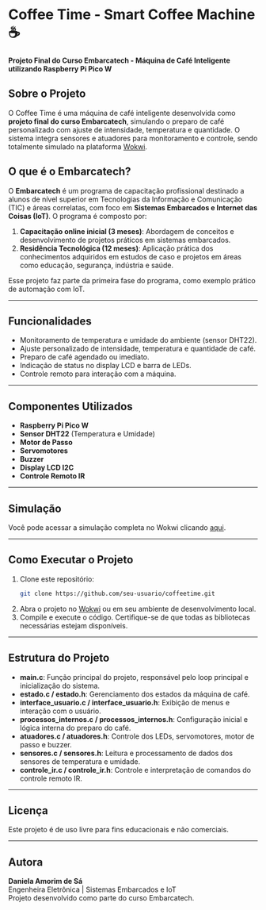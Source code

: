 # Coffee Time - Smart Coffee Machine ☕  
**Projeto Final do Curso Embarcatech - Máquina de Café Inteligente utilizando Raspberry Pi Pico W**  

## Sobre o Projeto  
O Coffee Time é uma máquina de café inteligente desenvolvida como **projeto final do curso Embarcatech**, simulando o preparo de café personalizado com ajuste de intensidade, temperatura e quantidade. O sistema integra sensores e atuadores para monitoramento e controle, sendo totalmente simulado na plataforma [Wokwi](https://wokwi.com).  

## O que é o Embarcatech?  
O **Embarcatech** é um programa de capacitação profissional destinado a alunos de nível superior em Tecnologias da Informação e Comunicação (TIC) e áreas correlatas, com foco em **Sistemas Embarcados e Internet das Coisas (IoT)**. O programa é composto por:  
1. **Capacitação online inicial (3 meses)**: Abordagem de conceitos e desenvolvimento de projetos práticos em sistemas embarcados.  
2. **Residência Tecnológica (12 meses)**: Aplicação prática dos conhecimentos adquiridos em estudos de caso e projetos em áreas como educação, segurança, indústria e saúde.  

Esse projeto faz parte da primeira fase do programa, como exemplo prático de automação com IoT.  

---

## Funcionalidades  
- Monitoramento de temperatura e umidade do ambiente (sensor DHT22).  
- Ajuste personalizado de intensidade, temperatura e quantidade de café.  
- Preparo de café agendado ou imediato.  
- Indicação de status no display LCD e barra de LEDs.  
- Controle remoto para interação com a máquina.  

---

## Componentes Utilizados  
- **Raspberry Pi Pico W**  
- **Sensor DHT22** (Temperatura e Umidade)  
- **Motor de Passo**  
- **Servomotores**  
- **Buzzer**  
- **Display LCD I2C**  
- **Controle Remoto IR**  

---

## Simulação  
Você pode acessar a simulação completa no Wokwi clicando [aqui](https://wokwi.com/projects/422226074874479617).  

---

## Como Executar o Projeto  
1. Clone este repositório:  
   ```sh
   git clone https://github.com/seu-usuario/coffeetime.git
   ```
2. Abra o projeto no [Wokwi](https://wokwi.com) ou em seu ambiente de desenvolvimento local.
3. Compile e execute o código. Certifique-se de que todas as bibliotecas necessárias estejam disponíveis.

---

## Estrutura do Projeto  
- **main.c**: Função principal do projeto, responsável pelo loop principal e inicialização do sistema.
- **estado.c / estado.h**: Gerenciamento dos estados da máquina de café.
- **interface_usuario.c / interface_usuario.h**: Exibição de menus e interação com o usuário.
- **processos_internos.c / processos_internos.h**: Configuração inicial e lógica interna do preparo do café.
- **atuadores.c / atuadores.h**: Controle dos LEDs, servomotores, motor de passo e buzzer.
- **sensores.c / sensores.h**: Leitura e processamento de dados dos sensores de temperatura e umidade.
- **controle_ir.c / controle_ir.h**: Controle e interpretação de comandos do controle remoto IR.

---

## Licença  
Este projeto é de uso livre para fins educacionais e não comerciais.

---

## Autora  
**Daniela Amorim de Sá**  
Engenheira Eletrônica | Sistemas Embarcados e IoT  
Projeto desenvolvido como parte do curso Embarcatech.  

